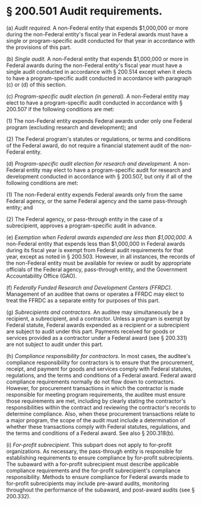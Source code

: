 # § 200.501   Audit requirements.

(a) *Audit required.* A non-Federal entity that expends $1,000,000 or more during the non-Federal entity's fiscal year in Federal awards must have a single or program-specific audit conducted for that year in accordance with the provisions of this part.


(b) *Single audit.* A non-Federal entity that expends $1,000,000 or more in Federal awards during the non-Federal entity's fiscal year must have a single audit conducted in accordance with § 200.514 except when it elects to have a program-specific audit conducted in accordance with paragraph (c) or (d) of this section.


(c) *Program-specific audit election (in general).* A non-Federal entity may elect to have a program-specific audit conducted in accordance with § 200.507 if the following conditions are met:


(1) The non-Federal entity expends Federal awards under only one Federal program (excluding research and development); and


(2) The Federal program's statutes or regulations, or terms and conditions of the Federal award, do not require a financial statement audit of the non-Federal entity.


(d) *Program-specific audit election for research and development.* A non-Federal entity may elect to have a program-specific audit for research and development conducted in accordance with § 200.507, but only if all of the following conditions are met:


(1) The non-Federal entity expends Federal awards only from the same Federal agency, or the same Federal agency and the same pass-through entity; and


(2) The Federal agency, or pass-through entity in the case of a subrecipient, approves a program-specific audit in advance.


(e) *Exemption when Federal awards expended are less than $1,000,000.* A non-Federal entity that expends less than $1,000,000 in Federal awards during its fiscal year is exempt from Federal audit requirements for that year, except as noted in § 200.503. However, in all instances, the records of the non-Federal entity must be available for review or audit by appropriate officials of the Federal agency, pass-through entity, and the Government Accountability Office (GAO).


(f) *Federally Funded Research and Development Centers (FFRDC).* Management of an auditee that owns or operates a FFRDC may elect to treat the FFRDC as a separate entity for purposes of this part.


(g) *Subrecipients and contractors.* An auditee may simultaneously be a recipient, a subrecipient, and a contractor. Unless a program is exempt by Federal statute, Federal awards expended as a recipient or a subrecipient are subject to audit under this part. Payments received for goods or services provided as a contractor under a Federal award (see § 200.331) are not subject to audit under this part.


(h) *Compliance responsibility for contractors.* In most cases, the auditee's compliance responsibility for contractors is to ensure that the procurement, receipt, and payment for goods and services comply with Federal statutes, regulations, and the terms and conditions of a Federal award. Federal award compliance requirements normally do not flow down to contractors. However, for procurement transactions in which the contractor is made responsible for meeting program requirements, the auditee must ensure those requirements are met, including by clearly stating the contractor's responsibilities within the contract and reviewing the contractor's records to determine compliance. Also, when these procurement transactions relate to a major program, the scope of the audit must include a determination of whether these transactions comply with Federal statutes, regulations, and the terms and conditions of a Federal award. See also § 200.318(b).


(i) *For-profit subrecipient.* This subpart does not apply to for-profit organizations. As necessary, the pass-through entity is responsible for establishing requirements to ensure compliance by for-profit subrecipients. The subaward with a for-profit subrecipient must describe applicable compliance requirements and the for-profit subrecipient's compliance responsibility. Methods to ensure compliance for Federal awards made to for-profit subrecipients may include pre-award audits, monitoring throughout the performance of the subaward, and post-award audits (see § 200.332).







